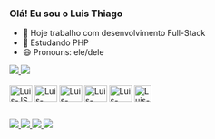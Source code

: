 ### Olá! Eu sou o Luis Thiago

- 🔭 Hoje trabalho com desenvolvimento Full-Stack
- 🌱 Estudando PHP
- 😄 Pronouns: ele/dele

<div>
  <a href="https://github.com/LuisThiago27">
    <img height:"180em" src="https://github-readme-stats.vercel.app/api?username=LuisThiago27&show_icons=true&theme=dark&count_private=true" />
    <img height:"180em" src="https://github-readme-stats.vercel.app/api/top-langs/?username=LuisThiago27&layout=compact&langs_count=7&theme=dark" />
  </a>
</div>
<div style="display: inline-block;"><br>
    <img align="center" alt="Luis-JS" height="30" width="40" src="https://cdn.jsdelivr.net/gh/devicons/devicon/icons/javascript/javascript-original.svg" />
    <img align="center" alt="Luis-NodeJS" height="30" width="40" src="https://cdn.jsdelivr.net/gh/devicons/devicon/icons/nodejs/nodejs-original.svg" />
    <img align="center" alt="Luis-ReactJS" height="30" width="40" src="https://cdn.jsdelivr.net/gh/devicons/devicon/icons/react/react-original.svg" />
    <img align="center" alt="Luis-HTML" height="30" width="40" src="https://cdn.jsdelivr.net/gh/devicons/devicon/icons/html5/html5-original.svg" />
    <img align="center" alt="Luis-CSS" height="30" width="40" src="https://cdn.jsdelivr.net/gh/devicons/devicon/icons/css3/css3-original.svg" />
    <img align="center" alt="Luis-PHP" height="30" src="https://cdn.jsdelivr.net/gh/devicons/devicon/icons/php/php-original.svg" />    
</div>

##

<div>
    <a href="https://www.instagram.com/luisthiago._/" target="_blank">
        <img src="https://img.shields.io/badge/Instagram-E4405F?style=for-the-badge&logo=instagram&logoColor=white">
    </a>
    <a href="" target="_blank">
        <img src="https://img.shields.io/badge/Discord-7289DA?style=for-the-badge&logo=discord&logoColor=white">
    </a>
    <a href="" target="_blank">
        <img src="https://img.shields.io/badge/Gmail-D14836?style=for-the-badge&logo=gmail&logoColor=white">
    </a>
    <a href="https://www.linkedin.com/in/luisthiago/" target="_blank">
        <img src="https://img.shields.io/badge/LinkedIn-0077B5?style=for-the-badge&logo=linkedin&logoColor=white">
    </a>
</div>
